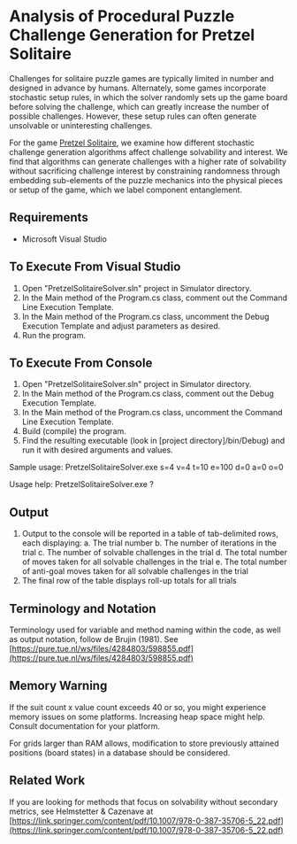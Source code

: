 # Analysis of Procedural Puzzle Challenge Generation for Pretzel Solitaire

Challenges for solitaire puzzle games are typically limited in number and designed in advance by humans. Alternately, some games incorporate stochastic setup rules, in which the solver randomly sets up the game board before solving the challenge, which can greatly increase the number of possible challenges. However, these setup rules can often generate unsolvable or uninteresting challenges. 

For the game [Pretzel Solitaire](https://pure.tue.nl/ws/files/4284803/598855.pdf), we examine how different stochastic challenge generation algorithms affect challenge solvability and interest.  We find that algorithms can generate challenges with a higher rate of solvability without sacrificing challenge interest by constraining randomness through embedding sub-elements of the puzzle mechanics into the physical pieces or setup of the game, which we label component entanglement.

## Requirements

* Microsoft Visual Studio 

## To Execute From Visual Studio

1. Open "PretzelSolitaireSolver.sln" project in Simulator directory.
2. In the Main method of the Program.cs class, comment out the Command Line Execution Template.
3. In the Main method of the Program.cs class, uncomment the Debug Execution Template and adjust parameters as desired.
4. Run the program.

## To Execute From Console

1. Open "PretzelSolitaireSolver.sln" project in Simulator directory.
2. In the Main method of the Program.cs class, comment out the Debug Execution Template.
3. In the Main method of the Program.cs class, uncomment the Command Line Execution Template.
4. Build (compile) the program.
5. Find the resulting executable (look in [project directory]/bin/Debug) and run it with desired arguments and values.

Sample usage: PretzelSolitaireSolver.exe s=4 v=4 t=10 e=100 d=0 a=0 o=0

Usage help: PretzelSolitaireSolver.exe ?

## Output

1. Output to the console will be reported in a table of tab-delimited rows, each displaying:
    a. The trial number
    b. The number of iterations in the trial
    c. The number of solvable challenges in the trial
    d. The total number of moves taken for all solvable challenges in the trial
    e. The total number of anti-goal moves taken for all solvable challenges in the trial
2. The final row of the table displays roll-up totals for all trials

## Terminology and Notation

Terminology used for variable and method naming within the code, as well as output notation, follow de Brujin (1981).  See [https://pure.tue.nl/ws/files/4284803/598855.pdf](https://pure.tue.nl/ws/files/4284803/598855.pdf)

## Memory Warning

If the suit count x value count exceeds 40 or so, you might experience memory issues on some platforms.  Increasing heap space might help.  Consult documentation for your platform.

For grids larger than RAM allows, modification to store previously attained positions (board states) in a database should be considered.

## Related Work

If you are looking for methods that focus on solvability without secondary metrics, see Helmstetter & Cazenave at [https://link.springer.com/content/pdf/10.1007/978-0-387-35706-5_22.pdf](https://link.springer.com/content/pdf/10.1007/978-0-387-35706-5_22.pdf)
